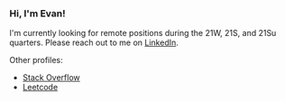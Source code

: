 ### Hi, I'm Evan!

I'm currently looking for remote positions during the 21W, 21S, and 21Su quarters. Please reach out to me on [LinkedIn](https://www.linkedin.com/in/evanbaldonado/).

Other profiles:

* [Stack Overflow](https://stackoverflow.com/users/14167361/evan-baldonado)
* [Leetcode](https://leetcode.com/evanbaldonado/)
